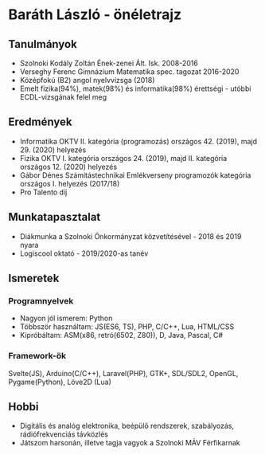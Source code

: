 # Baráth László - önéletrajz

## Tanulmányok

- Szolnoki Kodály Zoltán Ének-zenei Ált. Isk. 2008-2016
- Verseghy Ferenc Gimnázium Matematika spec. tagozat 2016-2020
- Középfokú (B2) angol nyelvvizsga (2018)
- Emelt fizika(94%), matek(98%) és informatika(98%) érettségi - utóbbi ECDL-vizsgának felel meg

## Eredmények

- Informatika OKTV II. kategória (programozás) országos 42. (2019), majd 29. (2020) helyezés
- Fizika OKTV I. kategória országos 24. (2019), majd II. kategória országos 12. (2020) helyezés
- Gábor Dénes Számítástechnikai Emlékverseny programozók kategória országos I. helyezés (2017/18)
- Pro Talento díj

## Munkatapasztalat

- Diákmunka a Szolnoki Önkormányzat közvetítésével - 2018 és 2019 nyara
- Logiscool oktató - 2019/2020-as tanév

## Ismeretek

### Programnyelvek

- Nagyon jól ismerem: Python
- Többször használtam: JS(ES6, TS), PHP, C/C++, Lua, HTML/CSS
- Kipróbáltam: ASM(x86, retró(6502, Z80)), D, Java, Pascal, C#

### Framework-ök

Svelte(JS), Arduino(C/C++), Laravel(PHP), GTK+, SDL/SDL2, OpenGL, Pygame(Python), Löve2D (Lua)

## Hobbi

- Digitális és analóg elektronika, beépülő rendszerek, szabályozás, rádiófrekvenciás távközlés
- Játszom harsonán, illetve tagja vagyok a Szolnoki MÁV Férfikarnak
